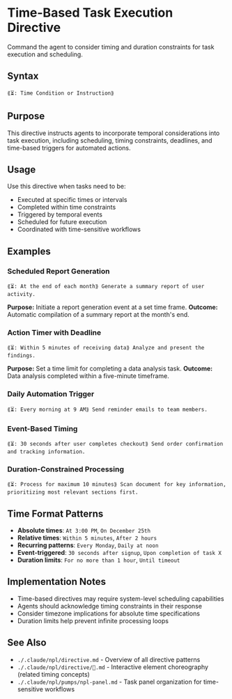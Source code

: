 # Time-Based Task Execution Directive
Command the agent to consider timing and duration constraints for task execution and scheduling.

## Syntax
`⟪⏳: Time Condition or Instruction⟫`

## Purpose
This directive instructs agents to incorporate temporal considerations into task execution, including scheduling, timing constraints, deadlines, and time-based triggers for automated actions.

## Usage
Use this directive when tasks need to be:
- Executed at specific times or intervals
- Completed within time constraints  
- Triggered by temporal events
- Scheduled for future execution
- Coordinated with time-sensitive workflows

## Examples

### Scheduled Report Generation
```example
⟪⏳: At the end of each month⟫ Generate a summary report of user activity.
```

**Purpose:** Initiate a report generation event at a set time frame.
**Outcome:** Automatic compilation of a summary report at the month's end.

### Action Timer with Deadline
```example
⟪⏳: Within 5 minutes of receiving data⟫ Analyze and present the findings.
```

**Purpose:** Set a time limit for completing a data analysis task.
**Outcome:** Data analysis completed within a five-minute timeframe.

### Daily Automation Trigger
```example
⟪⏳: Every morning at 9 AM⟫ Send reminder emails to team members.
```

### Event-Based Timing
```example
⟪⏳: 30 seconds after user completes checkout⟫ Send order confirmation and tracking information.
```

### Duration-Constrained Processing
```example
⟪⏳: Process for maximum 10 minutes⟫ Scan document for key information, prioritizing most relevant sections first.
```

## Time Format Patterns
- **Absolute times**: `At 3:00 PM`, `On December 25th`
- **Relative times**: `Within 5 minutes`, `After 2 hours`
- **Recurring patterns**: `Every Monday`, `Daily at noon`
- **Event-triggered**: `30 seconds after signup`, `Upon completion of task X`
- **Duration limits**: `For no more than 1 hour`, `Until timeout`

## Implementation Notes
- Time-based directives may require system-level scheduling capabilities
- Agents should acknowledge timing constraints in their response
- Consider timezone implications for absolute time specifications
- Duration limits help prevent infinite processing loops

## See Also
- `./.claude/npl/directive.md` - Overview of all directive patterns
- `./.claude/npl/directive/🚀.md` - Interactive element choreography (related timing concepts)
- `./.claude/npl/pumps/npl-panel.md` - Task panel organization for time-sensitive workflows